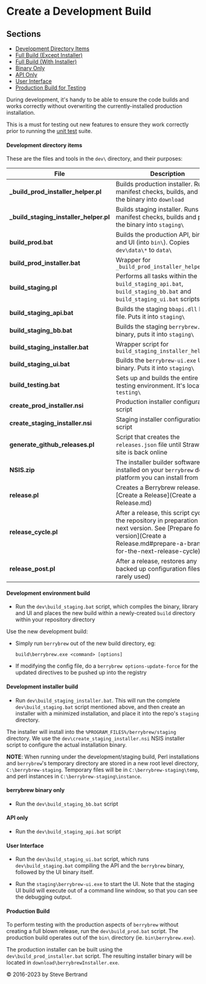 # Create a Development Build

## Sections

- [Development Directory Items](#development-directory_items)
- [Full Build (Except Installer)](#development-environment-build)
- [Full Build (With Installer)](#development-installer-build)
- [Binary Only](#berrybrew-binary-only)
- [API Only](#api-only)
- [User Interface](#user-interface)
- [Production Build for Testing](#production-build)
 
During development, it's handy to be able to ensure the code builds and works
correctly without overwriting the currently-installed production installation.

This is a must for testing out new features to ensure they work correctly prior
to running the [unit test](Unit%20Testing.md) suite.

#### Development directory items

These are the files and tools in the `dev\` directory, and their purposes:

| File                                   | Description                                                                                   |
|----------------------------------------|-----------------------------------------------------------------------------------------------|
| **_build_prod_installer_helper.pl**    | Builds production installer. Runs manifest checks, builds, and puts the binary into `download` |
| **_build_staging_installer_helper.pl** | Builds staging installer. Runs manifest checks, builds and puts the binary into `staging\`     |
| **build_prod.bat**                     | Builds the production API, binary and UI (into `bin\`). Copies `dev\data\*` to `data\` | 
| **build_prod_installer.bat**           | Wrapper for `_build_prod_installer_helper.pl` |
| **build_staging.pl**                   | Performs all tasks within the `build_staging_api.bat`, `build_staging_bb.bat` and `build_staging_ui.bat` scripts |
| **build_staging_api.bat**              | Builds the staging `bbapi.dll` library file. Puts it into `staging\` |
| **build_staging_bb.bat**               | Builds the staging `berrybrew.exe` binary, puts it into `staging\` |
| **build_staging_installer.bat**        | Wrapper script for `build_staging_installer_helper.pl` |
| **build_staging_ui.bat**               | Builds the `berrybrew-ui.exe` UI binary. Puts it into `staging\` |
| **build_testing.bat**                  | Sets up and builds the entire unit testing environment. It's located in `testing\` |
| **create_prod_installer.nsi**          | Production installer configuration script |
| **create_staging_installer.nsi**       | Staging installer configuration script |
| **generate_github_releases.pl**        | Script that creates the `releases.json` file until Strawberry site is back online |
| **NSIS.zip**                           | The installer builder software. If not installed on your `berrybrew` dev platform you can install from here |
| **release.pl**                         | Creates a Berrybrew release. See [Create a Release](Create a Release.md) |
| **release_cycle.pl**                   | After a release, this script cycles the repository in preparation for the next version. See [Prepare for next version](Create a Release.md#prepare-a-branch-for-the-next-release-cycle) |
| **release_post.pl**                    | After a release, restores any backed up configuration files (very rarely used) |

#### Development environment build

- Run the `dev\build_staging.bat` script, which compiles the binary, library and UI and
places the new build within a newly-created `build` directory within your
repository directory

Use the new development build:

- Simply run `berrybrew` out of the new build directory, eg:

    `build\berrybrew.exe <command> [options]`

- If modifying the config file, do a `berrybrew options-update-force` for the
updated directives to be pushed up into the registry

#### Development installer build 

- Run `dev\build_staging_installer.bat`. This will run the complete
`dev\build_staging.bat` script mentioned above, and then create an installer
with a minimized installation, and place it into the repo's `staging` directory. 
 
The installer will install into the `%PROGRAM_FILES%/berrybrew/staging`
directory. We use the `dev\create_staging_installer.nsi` NSIS installer script
to configure the actual installation binary.

**NOTE**: When running under the development/staging build, Perl installations
and `berrybrew`'s temporary directory are stored in a new root level directory,
`C:\berrybrew-staging`. Temporary files will be in `C:\berrybrew-staging\temp`,
and perl instances in `C:\berrybrew-staging\instance`.

#### berrybrew binary only

- Run the `dev\build_staging_bb.bat` script

#### API only

- Run the `dev\build_staging_api.bat` script

#### User Interface

- Run the `dev\build_staging_ui.bat` script, which runs `dev\build_staging.bat`
compiling the API and the `berrybrew` binary, followed by the UI binary itself.

- Run the `staging\berrybrew-ui.exe` to start the UI. Note that the staging UI
build will execute out of a command line window, so that you can see the debugging
output.

#### Production Build

To perform testing with the production aspects of `berrybrew` without creating
a full blown release, run the `dev\build_prod.bat` script. The production build
operates out of the `bin\` directory (ie. `bin\berrybrew.exe`).

The production installer can be built using the `dev\build_prod_installer.bat`
script. The resulting installer binary will be located in
`download\berrybrewInstaller.exe`.

&copy; 2016-2023 by Steve Bertrand